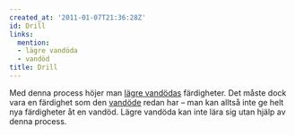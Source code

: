 ```yaml
---
created_at: '2011-01-07T21:36:28Z'
id: Drill
links:
  mention:
  - lägre vandöda
  - vandöd
title: Drill
---
```


Med denna process höjer man [lägre vandödas] färdigheter. Det måste dock vara en färdighet som den
[vandöde] redan har – man kan alltså inte ge helt nya färdigheter åt en vandöd. Lägre vandöda kan
inte lära sig utan hjälp av denna process.

  [lägre vandödas]: lägre_vandöda
  [vandöde]: vandöd
